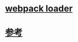 # [webpack loader](https://webpack.docschina.org/concepts/#loaders)
# [参考](https://q.shanyue.tech/engineering/736.html)